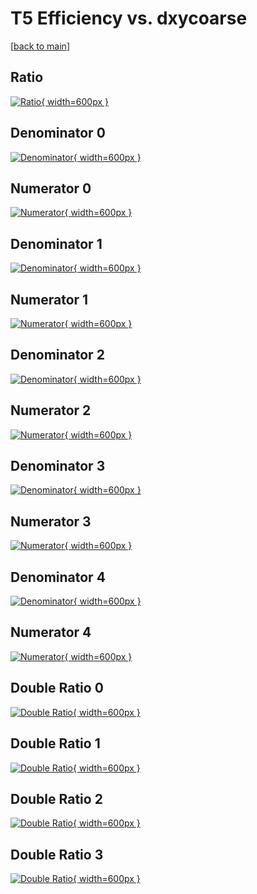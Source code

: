 # T5 Efficiency vs. dxycoarse

[[back to main](./)]



## Ratio

[![Ratio](../mtv/var/T5_loweta_321_-1_eff_dxycoarse.png){ width=600px }](../mtv/var/T5_loweta_321_-1_eff_dxycoarse.pdf)

## Denominator 0

[![Denominator](../mtv/den/T5_loweta_321_-1_eff_dxycoarse_den0.png){ width=600px }](../mtv/den/T5_loweta_321_-1_eff_dxycoarse_den0.pdf)

## Numerator 0

[![Numerator](../mtv/num/T5_loweta_321_-1_eff_dxycoarse_num0.png){ width=600px }](../mtv/num/T5_loweta_321_-1_eff_dxycoarse_num0.pdf)

## Denominator 1

[![Denominator](../mtv/den/T5_loweta_321_-1_eff_dxycoarse_den1.png){ width=600px }](../mtv/den/T5_loweta_321_-1_eff_dxycoarse_den1.pdf)

## Numerator 1

[![Numerator](../mtv/num/T5_loweta_321_-1_eff_dxycoarse_num1.png){ width=600px }](../mtv/num/T5_loweta_321_-1_eff_dxycoarse_num1.pdf)

## Denominator 2

[![Denominator](../mtv/den/T5_loweta_321_-1_eff_dxycoarse_den2.png){ width=600px }](../mtv/den/T5_loweta_321_-1_eff_dxycoarse_den2.pdf)

## Numerator 2

[![Numerator](../mtv/num/T5_loweta_321_-1_eff_dxycoarse_num2.png){ width=600px }](../mtv/num/T5_loweta_321_-1_eff_dxycoarse_num2.pdf)

## Denominator 3

[![Denominator](../mtv/den/T5_loweta_321_-1_eff_dxycoarse_den3.png){ width=600px }](../mtv/den/T5_loweta_321_-1_eff_dxycoarse_den3.pdf)

## Numerator 3

[![Numerator](../mtv/num/T5_loweta_321_-1_eff_dxycoarse_num3.png){ width=600px }](../mtv/num/T5_loweta_321_-1_eff_dxycoarse_num3.pdf)

## Denominator 4

[![Denominator](../mtv/den/T5_loweta_321_-1_eff_dxycoarse_den4.png){ width=600px }](../mtv/den/T5_loweta_321_-1_eff_dxycoarse_den4.pdf)

## Numerator 4

[![Numerator](../mtv/num/T5_loweta_321_-1_eff_dxycoarse_num4.png){ width=600px }](../mtv/num/T5_loweta_321_-1_eff_dxycoarse_num4.pdf)

## Double Ratio 0

[![Double Ratio](../mtv/ratio/T5_loweta_321_-1_eff_dxycoarse_ratio0.png){ width=600px }](../mtv/ratio/T5_loweta_321_-1_eff_dxycoarse_ratio0.pdf)

## Double Ratio 1

[![Double Ratio](../mtv/ratio/T5_loweta_321_-1_eff_dxycoarse_ratio1.png){ width=600px }](../mtv/ratio/T5_loweta_321_-1_eff_dxycoarse_ratio1.pdf)

## Double Ratio 2

[![Double Ratio](../mtv/ratio/T5_loweta_321_-1_eff_dxycoarse_ratio2.png){ width=600px }](../mtv/ratio/T5_loweta_321_-1_eff_dxycoarse_ratio2.pdf)

## Double Ratio 3

[![Double Ratio](../mtv/ratio/T5_loweta_321_-1_eff_dxycoarse_ratio3.png){ width=600px }](../mtv/ratio/T5_loweta_321_-1_eff_dxycoarse_ratio3.pdf)

